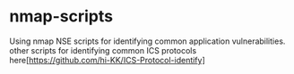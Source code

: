 # nmap-scripts  
Using nmap NSE scripts for identifying common application vulnerabilities.  
other scripts for identifying common ICS protocols here[https://github.com/hi-KK/ICS-Protocol-identify]
